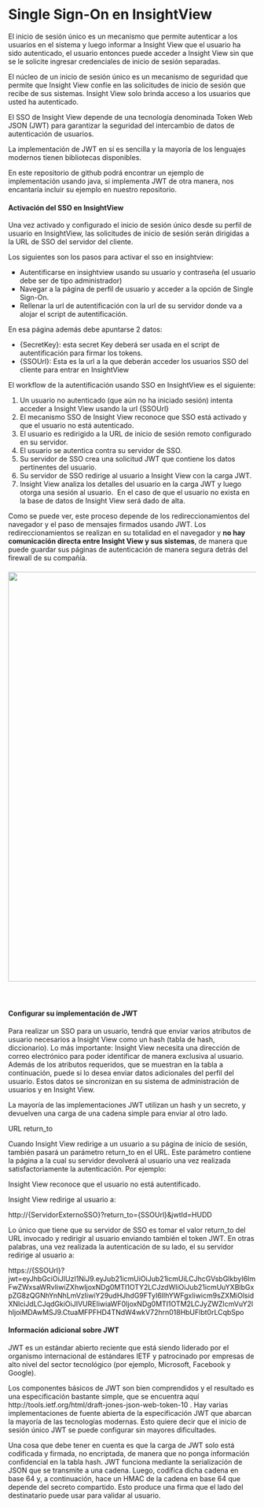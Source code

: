 <h1 class="p1">Single Sign-On en InsightView</h1>
<p class="p1"><span class="s1">El inicio de sesi&oacute;n &uacute;nico es un mecanismo que permite autenticar a los usuarios en el sistema y luego informar a Insight View que el usuario ha sido autenticado, e</span>l usuario entonces puede acceder a Insight View sin que se le solicite ingresar credenciales de inicio de sesi&oacute;n separadas.</p>
<p class="p1"><span class="s1">El n&uacute;cleo de un inicio de sesi&oacute;n &uacute;nico es un mecanismo de seguridad que permite que Insight View conf&iacute;e en las solicitudes de inicio de sesi&oacute;n que recibe de sus sistemas.&nbsp;</span>Insight View solo brinda acceso a los usuarios que usted ha autenticado.</p>
<p class="p1"><span class="s1">El SSO de Insight View depende de una tecnolog&iacute;a denominada Token Web JSON (JWT) para garantizar la seguridad del intercambio de datos de autenticaci&oacute;n de usuarios.</span></p>
<p class="p1"><span class="s1">La implementaci&oacute;n de JWT en s&iacute; es sencilla y la mayor&iacute;a de los lenguajes modernos tienen bibliotecas disponibles. </span></p>
<p class="p1"><span class="s1">En este repositorio de github podr&aacute; encontrar un ejemplo de implementaci&oacute;n usando java, si implementa JWT de otra manera, nos encantar&iacute;a incluir su ejemplo en nuestro repositorio.</span></p>
<h4 class="p2">Activaci&oacute;n del SSO en InsightView</h4>
<p class="p1"><span class="s1">Una vez activado y configurado el inicio de sesi&oacute;n &uacute;nico desde su perfil de usuario en InsightView, las solicitudes de inicio de sesi&oacute;n ser&aacute;n dirigidas a la URL de SSO del servidor del cliente.</span></p>
<p class="p1"><span class="s1">Los siguientes son los pasos para activar el sso en insightview:</span></p>
<ul style="list-style-type: square;">
<li class="p1">Autentificarse en insightview usando su&nbsp;usuario y contrase&ntilde;a (el usuario debe ser de tipo administrador)</li>
<li class="p1">Navegar a la p&aacute;gina de perfil de usuario y acceder a la opci&oacute;n de Single Sign-On.</li>
<li class="p1">Rellenar la url de autentificaci&oacute;n con la url de su servidor donde va a alojar el script de autentificaci&oacute;n.</li>
</ul>
<p>En esa p&aacute;gina adem&aacute;s debe apuntarse 2 datos:</p>
<ul>
<li class="p1">{SecretKey}: esta secret Key deber&aacute; ser usada en el script de autentificaci&oacute;n para firmar los tokens.</li>
<li class="p1">{SSOUrl}: Esta es la url&nbsp;a la que deber&aacute;n acceder los usuarios SSO del cliente para entrar en InsightView</li>
</ul>
<p>El workflow de la autentificaci&oacute;n usando SSO en InsightView es el siguiente:</p>
<ol>
<li class="p1">Un usuario no autenticado (que a&uacute;n no ha iniciado sesi&oacute;n) intenta acceder a Insight View usando la url {SSOUrl}</li>
<li class="p1"><span class="s1">El mecanismo SSO de Insight View reconoce que SSO est&aacute; activado y que el usuario no est&aacute; autenticado. </span></li>
<li class="p1"><span class="s1">El usuario es redirigido a la URL de inicio de sesi&oacute;n remoto configurado en su servidor. </span></li>
<li class="p1"><span class="s1">El usuario se autentica contra su servidor de SSO. </span></li>
<li class="p1"><span class="s1">Su servidor de SSO crea una solicitud JWT que contiene los datos pertinentes del usuario. </span></li>
<li class="p1"><span class="s1">Su servidor de SSO redirige al usuario a Insight View con la carga JWT. </span></li>
<li class="p1"><span class="s1">Insight View analiza los detalles del usuario en la carga JWT y luego otorga una sesi&oacute;n al usuario.<span class="Apple-converted-space">&nbsp; </span>En el caso de que el usuario no exista en la base de datos de Insight View ser&aacute; dado de alta.</span></li>
</ol>
<p class="p1"><span class="s1">Como se puede ver, este proceso depende de los redireccionamientos del navegador y el paso de mensajes firmados usando JWT. Los redireccionamientos se realizan en su totalidad en el navegador y <strong>no hay comunicaci&oacute;n directa entre Insight View y sus sistemas</strong>, de manera que puede guardar sus p&aacute;ginas de autenticaci&oacute;n de manera segura detr&aacute;s del firewall de su compa&ntilde;&iacute;a. </span></p>
<h4 class="p1"><span class="s1"><img src="https://raw.githubusercontent.com/cabsa/ssoSample/master/Diagrama%20SSO%20Clientes.png" alt="" width="755" height="832" /></span></h4>
<h4 class="p1">&nbsp;</h4>
<h4 class="p1"><span class="s1">Configurar su implementaci&oacute;n de JWT</span></h4>
<p class="p1"><span class="s1">Para realizar un SSO para un usuario, tendr&aacute; que enviar varios atributos de usuario necesarios a Insight View como un hash (tabla de hash, diccionario). Lo m&aacute;s importante: Insight View necesita una direcci&oacute;n de correo electr&oacute;nico para poder identificar de manera exclusiva al usuario. Adem&aacute;s de los atributos requeridos, que se muestran en la tabla a continuaci&oacute;n, puede si lo desea enviar datos adicionales del perfil del usuario. Estos datos se sincronizan en su sistema de administraci&oacute;n de usuarios y en Insight View.</span></p>
<p class="p1"><span class="s1">La mayor&iacute;a de las implementaciones JWT utilizan un hash y un secreto, y devuelven una carga de una cadena simple para enviar al otro lado.</span></p>
<p class="p1"><span class="s1">URL return_to </span></p>
<p class="p1"><span class="s1">Cuando Insight View redirige a un usuario a su p&aacute;gina de inicio de sesi&oacute;n, tambi&eacute;n pasar&aacute; un par&aacute;metro return_to en el URL. Este par&aacute;metro contiene la p&aacute;gina a la cual su servidor devolver&aacute; al usuario una vez realizada satisfactoriamente la autenticaci&oacute;n. Por ejemplo: </span></p>
<p class="p1"><span class="s1">Insight View reconoce que el usuario no est&aacute; autentificado. </span></p>
<p class="p1"><span class="s1">Insight View redirige al usuario a: </span></p>
<p class="p1"><span class="s1">http://{ServidorExternoSSO}?return_to={SSOUrl}&amp;jwtId=HUDD</span></p>
<p class="p1"><span class="s1">Lo &uacute;nico que tiene que su servidor de SSO es tomar el valor return_to del URL invocado y redirigir al usuario enviando tambi&eacute;n el token JWT. En otras palabras, una vez realizada la autenticaci&oacute;n de su lado, el su servidor redirige al usuario a: </span></p>
<p class="p1"><span class="s1">https://{SSOUrl}?jwt=eyJhbGciOiJIUzI1NiJ9.eyJub21icmUiOiJub21icmUiLCJhcGVsbGlkbyI6ImFwZWxsaWRvIiwiZXhwIjoxNDg0MTI1OTY2LCJzdWIiOiJub21icmUuYXBlbGxpZG8zQGNhYnNhLmVzIiwiY29udHJhdG9FTyI6IlhYWFgxIiwicm9sZXMiOlsidXNlciJdLCJqdGkiOiJIVUREIiwiaWF0IjoxNDg0MTI1OTM2LCJyZWZlcmVuY2lhIjoiMDAwMSJ9.CtuaMFPFHD4TNdW4wkV72hrn018HbUFlbt0rLCqbSpo </span></p>
<h4 class="p1"><span class="s1">Informaci&oacute;n adicional sobre JWT </span></h4>
<p class="p1"><span class="s1">JWT es un est&aacute;ndar abierto reciente que est&aacute; siendo liderado por el organismo internacional de est&aacute;ndares IETF y patrocinado por empresas de alto nivel del sector tecnol&oacute;gico (por ejemplo, Microsoft, Facebook y Google). </span></p>
<p class="p1"><span class="s1">Los componentes b&aacute;sicos de JWT son bien comprendidos y el resultado es una especificaci&oacute;n bastante simple, que se encuentra aqu&iacute; http://tools.ietf.org/html/draft-jones-json-web-token-10 . Hay varias implementaciones de fuente abierta de la especificaci&oacute;n JWT que abarcan la mayor&iacute;a de las tecnolog&iacute;as modernas. Esto quiere decir que el inicio de sesi&oacute;n &uacute;nico JWT se puede configurar sin mayores dificultades. </span></p>
<p class="p1"><span class="s1">Una cosa que debe tener en cuenta es que la carga de JWT solo est&aacute; codificada y firmada, no encriptada, de manera que no ponga informaci&oacute;n confidencial en la tabla hash. JWT funciona mediante la serializaci&oacute;n de JSON que se transmite a una cadena. Luego, codifica dicha cadena en base 64 y, a continuaci&oacute;n, hace un HMAC de la cadena en base 64 que depende del secreto compartido. Esto produce una firma que el lado del destinatario puede usar para validar al usuario. </span></p>
<p class="p2">&nbsp;</p>